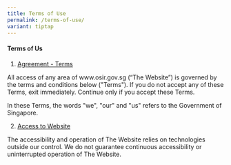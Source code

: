 ```yaml
---
title: Terms of Use
permalink: /terms-of-use/
variant: tiptap
---
```

<h4><strong>Terms of Us</strong></h4>
<ol data-tight="true" class="tight">
<li>
<p><u>Agreement - Terms</u>
</p>
</li>
</ol>
<p>All access of any area of&nbsp;www.osir.gov.sg&nbsp;(“The Website”) is
governed by the terms and conditions below ("Terms"). If you do not accept
any of these Terms, exit immediately. Continue only if you accept these
Terms.</p>
<p>In these Terms, the words "we", "our" and "us" refers to the Government
of Singapore.</p>
<ol start="2" data-tight="true" class="tight">
<li>
<p><u>Access to Website</u>
</p>
</li>
</ol>
<p>The accessibility and operation of The Website relies on technologies
outside our control. We do not guarantee continuous accessibility or uninterrupted
operation of The Website.</p>
<p></p>